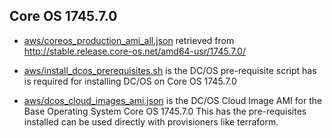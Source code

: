 Core OS 1745.7.0
----------------

* [aws/coreos_production_ami_all.json](aws/coreos_production_ami_all.json) retrieved from http://stable.release.core-os.net/amd64-usr/1745.7.0/

* [aws/install_dcos_prerequisites.sh](aws/install_dcos_prerequisites.sh) is the DC/OS pre-requisite script has is required for installing DC/OS on Core OS 1745.7.0

* [aws/dcos_cloud_images_ami.json](aws/dcos_cloud_images_ami.json) is the DC/OS Cloud Image AMI for the Base Operating System Core OS 1745.7.0 This has the pre-requisites installed can be used directly with provisioners like terraform.
